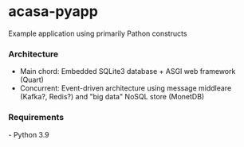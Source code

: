 # acasa-pyapp
<p> Example application using primarily Pathon constructs

<h3> Architecture </h3>

- Main chord: Embedded SQLite3 database + ASGI web framework (Quart)
- Concurrent: Event-driven architecture using message middleare (Kafka?, Redis?) and "big data" NoSQL store (MonetDB)

<h3> Requirements </h3>
- Python 3.9